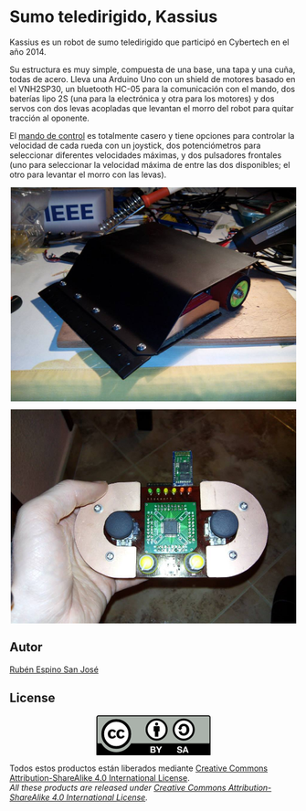 # Sumo teledirigido, Kassius
Kassius es un robot de sumo teledirigido que participó en Cybertech en el año 2014.

Su estructura es muy simple, compuesta de una base, una tapa y una cuña, todas de acero. Lleva una Arduino Uno con un shield de motores basado en el VNH2SP30, un bluetooth HC-05 para la comunicación con el mando, dos baterías lipo 2S (una para la electrónica y otra para los motores) y dos servos con dos levas acopladas que levantan el morro del robot para quitar tracción al oponente.

El [mando de control](https://github.com/Resaj/mando_rc) es totalmente casero y tiene opciones para controlar la velocidad de cada rueda con un joystick, dos potenciómetros para seleccionar diferentes velocidades máximas, y dos pulsadores frontales (uno para seleccionar la velocidad máxima de entre las dos disponibles; el otro para levantar el morro con las levas).

<p align="center">
<img src="images/1926932_751437624887043_8334587351896720086_n.jpg" width="500" align = "center">
</p>

<p align="center">
<img src="images/1011109_751437914887014_8222311462503199386_n.jpg" width="500" align = "center">
</p>

## Autor
[Rubén Espino San José](https://github.com/Resaj)

## License
<p align="center">
<img src="license/by-sa.png" align = "center">
</p>

Todos estos productos están liberados mediante [Creative Commons Attribution-ShareAlike 4.0 International License](http://creativecommons.org/licenses/by-sa/4.0/).  
_All these products are released under [Creative Commons Attribution-ShareAlike 4.0 International License](http://creativecommons.org/licenses/by-sa/4.0/)._
